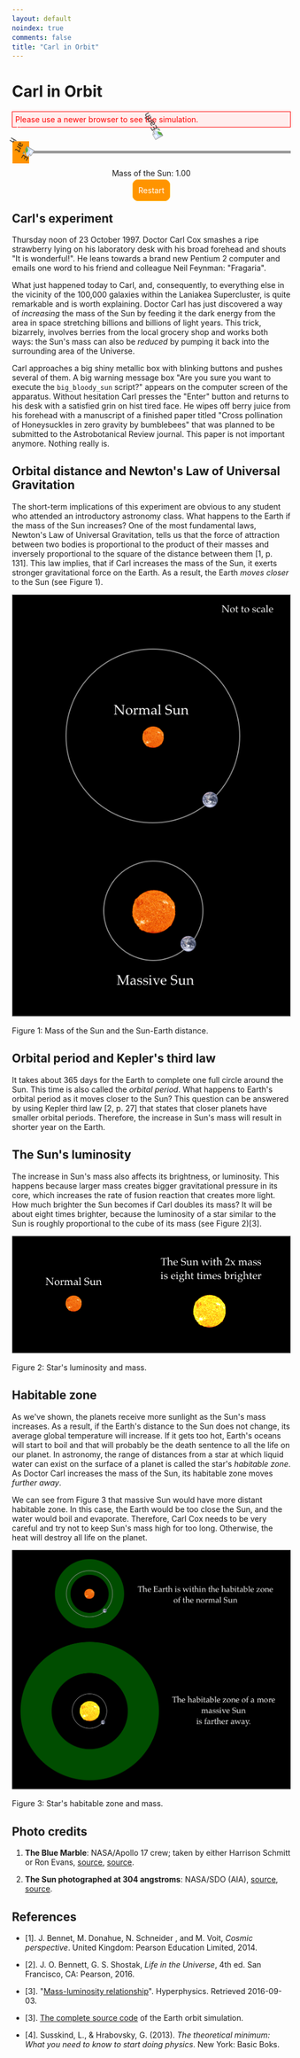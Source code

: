 ```yaml
---
layout: default
noindex: true
comments: false
title: "Carl in Orbit"
---
```


# Carl in Orbit

<!--  To embed this simulator into your web page copy this source code until "Simulator END" comment. -->

<!--

  Earth Orbit Simulator

  http://evgenii.com

  License: Public Domain

-->

<!-- Styles -->
<style>
  .EarthOrbitSimulation-alert {
    color: red;
    border: 1px solid red;
    background: #ffeeee;
    padding: 5px;
  }

  .EarthOrbitSimulation-container {
    background-color: #000000;
    position: relative;
    background-image: url("http://evgenii.com/image/blog/2016-08-31-earth-orbit-simulation/starry_night.png");
    background-position: center bottom;
    background-repeat: repeat;
    background-size: 874px 260px;
  }

  .EarthOrbitSimulation-isTextCentered { text-align: center; }
  .EarthOrbitSimulation-isHiddenBlock { display: none; }

  .EarthOrbitSimulation-earth {
    position: absolute;
    width: 25px;
    -webkit-animation:spin .1s linear infinite;
    -moz-animation:spin .1s linear infinite;
    animation:spin .1s linear infinite;
    z-index: 1000;
  }

  .EarthOrbitSimulation-earthEnd {
    position: absolute;
    background-color: #443344;
    left: 0;
    top: 0;
    width: 100%;
    height: 100%;
    z-index: 1001;
    background-image: url("http://evgenii.com/image/blog/2016-08-31-earth-orbit-simulation/starry_night.png");
    background-position: left top;
    background-repeat: repeat;
    background-size: 674px 220px;
  }

  .EarthOrbitSimulation-earthEndMessage {
    color: #DDDDDD;
    font-size: 1.3em;
    position: relative;
    top: 50%;
    -webkit-transform: translateY(-50%);
    -ms-transform: translateY(-50%);
    transform: translateY(-50%);
  }

  .EarthOrbitSimulation-earthEndButton {
    color: #ffb100;
    padding: 10px;
    text-decoration: none;
    border-radius: 10px;
    border: 1px solid #ffb100;
  }

  .EarthOrbitSimulation-reloadButton {
    background-color: #ff9400;
    color: #ffffff;
    padding: 10px;
    text-decoration: none;
    border-radius: 10px;
    border: 1px solid #ffb100;
  }

  .EarthOrbitSimulation-sun {
    position: absolute;
    width: 60px;
    top: 50%;
    left: 50%;
    margin-left: -30px;
    margin-top: -30px;
    -webkit-animation:spin .5s linear infinite;
    -moz-animation:spin .5s linear infinite;
    animation:spin .5s linear infinite;
    z-index: 999;
  }

  @-moz-keyframes spin { 100% { -moz-transform: rotate(-360deg); } }
  @-webkit-keyframes spin { 100% { -webkit-transform: rotate(-360deg); } }
  @keyframes spin { 100% { -webkit-transform: rotate(-360deg); transform:rotate(-360deg); } }

  .EarthOrbitSimulation-canvas,
  .EarthOrbitSimulation-canvasHabitableZone { display: block; }

  .EarthOrbitSimulation-canvasHabitableZone {
    position: absolute;
    left: 0;
    top: 0;
    width: 100%;
    height: 100%;
  }

  .EarthOrbitSimulation-temperature {
    position: absolute;
    bottom: 5px;
    left: 5px;
    color: white;
  }


  /* Prevent browser from showing selection when the element is touched */
  .isUnselectable {
    -webkit-touch-callout: none;
    -webkit-user-select: none; /* Chrome/Safari */
    -moz-user-select: none; /* Firefox */
    -ms-user-select: none; /* IE10+ */
    -o-user-select: none;
    user-select: none;
    -webkit-tap-highlight-color: rgba(0, 0, 0, 0)
  }

  /*

  Sick Slider
  --------------

  */

  .SickSlider {
    position: relative;
    height: 60px;
    cursor: pointer;
    z-index: 900;
  }

  .SickSlider-stripe {
    height: 5px;
    width: 100%;
    background-color: #999999;
    position: absolute;
    top: 28px;
    left: 0px;
  }

  .SickSlider-head {
    position: absolute;
    top: 10px;
    left: 0;
    width: 30px;
    height: 40px;
    background-color: #ff9400;
    border: 1px solid #FFFFFF;
  }
</style>

<!-- Message shown in old browsers. -->
<p id="EarthOrbitSimulation-notSupportedMessage" class="EarthOrbitSimulation-alert">Please use a newer browser to see the simulation.</p>

<div class="EarthOrbitSimulation-container isFullScreenWide isUnselectable">
  <img src='http://evgenii.com/image/blog/2016-08-31-earth-orbit-simulation/sun.png' alt='Earth' class='EarthOrbitSimulation-sun'>
  <img src='http://evgenii.com/image/blog/2016-08-31-earth-orbit-simulation/earth.png' alt='Earth' class='EarthOrbitSimulation-earth'>

  <div class='EarthOrbitSimulation-temperature'>T: <span class='EarthOrbitSimulation-temperatureValue'></span></div>
  <canvas class="EarthOrbitSimulation-canvas"></canvas>
  <canvas class="EarthOrbitSimulation-canvasHabitableZone"></canvas>

  <div class="EarthOrbitSimulation-earthEnd EarthOrbitSimulation-isTextCentered EarthOrbitSimulation-isHiddenBlock">
    <div class="EarthOrbitSimulation-earthEndMessage">
      "My wonder button is being pushed all the time."
      <br><br>Carl Sagan
      <br><br><br>
      <a class="EarthOrbitSimulation-earthEndButton" href="#">💥 Wonder Button ✨</a>
    </div>

  </div>
</div>

<div class="SickSlider EarthOrbitSimulation-massSlider isUnselectable" >
  <div class="SickSlider-stripe"></div>
  <div class="SickSlider-head"></div>
</div>
<div class='EarthOrbitSimulation-isTextCentered isUnselectable'>
  Mass of the Sun: <span class='EarthOrbitSimulation-sunsMass'>1.00</span>
</div>

<p class="EarthOrbitSimulation-isTextCentered">
  <a class="EarthOrbitSimulation-reloadButton" href="#">Restart</a>
</p>

<p class='EarthOrbitSimulation-debugOutput'></p>

<script>

(function(){
  // A Slider UI element
  function SickSlider(sliderElementSelector) {
    var that = {
      // A function that will be called when user changes the slider position.
      // The function will be passed the slider position: a number between 0 and 1.
      onSliderChange: null,
      // Store the previous slider value in order to prevent calling onSliderChange function with the same argument
      previousSliderValue: -42
    };

    // Initializes the slider element
    //
    // Arguments:
    //   sliderElementSelector: A CSS selector of the SickSlider element.
    that.init = function(sliderElementSelector) {
      that.slider = document.querySelector(sliderElementSelector);
      that.sliderHead = that.slider.querySelector(".SickSlider-head");
      var sliding = false;

      // Start dragging slider
      // -----------------

      that.slider.addEventListener("mousedown", function(e) {
        sliding = true;
        that.updateHeadPositionOnTouch(e);
      });

      that.slider.addEventListener("touchstart", function(e) {
        sliding = true;
        that.updateHeadPositionOnTouch(e);
      });

      that.slider.onselectstart = function () { return false; }

      // End dragging slider
      // -----------------

      document.addEventListener("mouseup", function(){
        sliding = false;
      });

      document.addEventListener("dragend", function(){
        sliding = false;
      });

      document.addEventListener("touchend", function(e) {
        sliding = false;
      });

      // Drag slider
      // -----------------

      document.addEventListener("mousemove", function(e) {
        if (!sliding) { return; }
        that.updateHeadPositionOnTouch(e);
      });

      document.addEventListener("touchmove", function(e) {
        if (!sliding) { return; }
        that.updateHeadPositionOnTouch(e);
      });
    };

    // Returns the slider value (a number form 0 to 1) from the cursor position
    //
    // Arguments:
    //
    //   e: a touch event.
    //
    that.sliderValueFromCursor = function(e) {
      var pointerX = e.pageX;

      if (e.touches && e.touches.length > 0) {
        pointerX = e.touches[0].pageX;
      }

      pointerX = pointerX - that.slider.offsetLeft;
      var headLeft = (pointerX - 16);
      if (headLeft < 0) { headLeft = 0; }

      if ((headLeft + that.sliderHead.offsetWidth) > that.slider.offsetWidth) {
        headLeft = that.slider.offsetWidth - that.sliderHead.offsetWidth;
      }

      // Calculate slider value from head position
      var sliderWidthWithoutHead = that.slider.offsetWidth - that.sliderHead.offsetWidth;
      var sliderValue = 1;

      if (sliderWidthWithoutHead !== 0) {
        sliderValue = headLeft / sliderWidthWithoutHead;
      }

      return sliderValue;
    };


    // Changes the position of the slider
    //
    // Arguments:
    //
    //   sliderValue: a value between 0 and 1.
    //
    that.changePosition = function(sliderValue) {
      var headLeft = (that.slider.offsetWidth - that.sliderHead.offsetWidth) * sliderValue;
      that.sliderHead.style.left = headLeft + "px";
    };

    // Update the slider position and call the callback function
    //
    // Arguments:
    //
    //   e: a touch event.
    //
    that.updateHeadPositionOnTouch = function(e) {
      var sliderValue = that.sliderValueFromCursor(e);
      that.changePosition(sliderValue);

      if (that.onSliderChange) {
        if (that.previousSliderValue !== sliderValue) {
          that.onSliderChange(sliderValue);
        }

        that.previousSliderValue = sliderValue;
      }
    };

    that.init(sliderElementSelector);

    return that;
  }

  // Show debug messages on screen
  var debug = (function(){
    var debugOutput = document.querySelector(".EarthOrbitSimulation-debugOutput");

    function print(text) {
      var date = new Date();
      debugOutput.innerHTML = text + " " + date.getMilliseconds();
    }

    return {
      print: print
    };
  })();

  // Calculates the average global temperature on Earth
  var climate = (function() {
    var initialTemperatureCelsius = 16,
      currentTemperatureCelsius = initialTemperatureCelsius,
      updateCycle = -1, // Used to limit the number of climate calculations, in order to improve performan e
      previouslyDisplayedTemperature = 0, // Stores the previously display tempearature
      temperatureElement = document.querySelector(".EarthOrbitSimulation-temperatureValue");

    function update(earthSunDistanceMeters, habitableZoneInnerDistanceMeters, habitableZoneOuterDistanceMeters) {
      updateCycle += 1;
      if (updateCycle > 100) { updateCycle = 0; }
      if (updateCycle !== 0) { return; } // Update climate only once in 100 cycles, to inprove performance

      if (earthSunDistanceMeters < habitableZoneInnerDistanceMeters) {
        // Earth is heating
        var temperatureIncrease = Math.ceil(habitableZoneInnerDistanceMeters / earthSunDistanceMeters);
        if (temperatureIncrease > 5) { temperatureIncrease = 5; }
        if (temperatureIncrease === 0) { temperatureIncrease = 1; }
        currentTemperatureCelsius += temperatureIncrease;
      } else if (earthSunDistanceMeters > habitableZoneOuterDistanceMeters) {
        // Earth is cooling
        var distanceToOuterEdge = earthSunDistanceMeters - habitableZoneOuterDistanceMeters
        var temperatureDecrease = Math.floor(3 * distanceToOuterEdge / habitableZoneOuterDistanceMeters);
        if (temperatureDecrease > 3) { temperatureDecrease = 3; }
        if (temperatureDecrease === 0) { temperatureDecrease = 1; }
        currentTemperatureCelsius -= temperatureDecrease;
      } else {
        // Earth is in the habitable zone
        if (currentTemperatureCelsius != initialTemperatureCelsius) {
          // Restore the temperature
          var restoreTemperature = Math.ceil((initialTemperatureCelsius - currentTemperatureCelsius) / 5);

          if (restoreTemperature === 0) {
            if (currentTemperatureCelsius > initialTemperatureCelsius) { restoreTemperature = -1; }
            if (currentTemperatureCelsius < initialTemperatureCelsius) { restoreTemperature = 1; }
          }

          currentTemperatureCelsius += restoreTemperature;
        }
      }

      displayCurrentTemperature();
    }

    function displayCurrentTemperature() {
      if (currentTemperatureCelsius === previouslyDisplayedTemperature) { return; }
      previouslyDisplayedTemperature = currentTemperatureCelsius;
      temperatureElement.innerHTML = "" + currentTemperatureCelsius;
    }

    function reset() {
      currentTemperatureCelsius = initialTemperatureCelsius;
      updateCycle = -1;
    }

    return {
      reset: reset,
      update: update
    };
  })();

  // Calculates the location of the habitable zone
  var habitableZone = (function() {
    var innerEdgeMultiplier = 0.84, // The distance in AUs of the inner edge of the habitable zone
      outerEdgeMultiplier = 1.7,   // The distance in AUs of the outer edge of the habitable zone

      values = {
        innerDistanceMeters: 1, // The distance from the Sun to the inner edge of the habitable zone, in meters
        outerDistanceMeters: 1 // The distance from the Sun to the outer edge of the habitable zone, in meters
      }

    // Update habitable zone based on the mass of the Sun.
    // `massOfTheSunRatio` is a proportion of normal mass of the Sun (default is 1).
    function update(massOfTheSunRatio) {
      var sunLuminocity = Math.pow(massOfTheSunRatio, 3);

      values.innerDistanceMeters = innerDistanceMeters(sunLuminocity);
      values.outerDistanceMeters = outerDistanceMeters(sunLuminocity);
    }

    // Returns the distance of the inner edge of the habitable zone form the Sun in meters.
    // `sunLuminocityRatio` is a proportion of Sun luminocity (default is 1).
    function innerDistanceMeters(sunLuminocityRatio) {
      return Math.sqrt(sunLuminocityRatio) * innerEdgeMultiplier * physics.constants.earthSunDistanceMeters;
    }

    // Returns the distance of the outer edge of the habitable zone form the Sun in pixels.
    function innerDistancePixels() {
      return values.innerDistanceMeters / physics.constants.scaleFactor;
    }

    // Returns the distance of the outer edge of the habitable zone form the Sun in meters.
    // `sunLuminocityRatio` is a proportion of Sun luminocity (default is 1).
    function outerDistanceMeters(sunLuminocityRatio) {
      return Math.sqrt(sunLuminocityRatio) * outerEdgeMultiplier * physics.constants.earthSunDistanceMeters;
    }

    // Returns the distance of the outer edge of the habitable zone form the Sun in pixels.
    function outerDistancePixels() {
      return values.outerDistanceMeters / physics.constants.scaleFactor;
    }

    return {
      innerDistancePixels: innerDistancePixels,
      outerDistancePixels: outerDistancePixels,
      update: update,
      values: values
    };
  })();

  // Calculates the position of the Earth
  var physics = (function() {
    var constants = {
      gravitationalConstant: 6.67408 * Math.pow(10, -11),
      earthSunDistanceMeters: 1.496 * Math.pow(10, 11),
      earthAngularVelocityMetersPerSecond: 1.990986 *  Math.pow(10, -7),
      massOfTheSunKg: 1.98855 * Math.pow(10, 30),
      pixelsInOneEarthSunDistance: 150, // The length of one AU (Earth-Sun distance) in pixels.

      // The number of calculations of orbital path done in one 16 millisecond frame.
      // The higher the number, the more precise are the calculations and the slower the simulation.
      numberOfCalculationsPerFrame: 1000
    };

    // A factor by which we scale the distance between the Sun and the Earth
    // in order to show it on screen
    constants.scaleFactor = constants.earthSunDistanceMeters / constants.pixelsInOneEarthSunDistance;

    // The length of the time increment, in seconds.
    constants.deltaT = 3600 * 24 / constants.numberOfCalculationsPerFrame


    // Initial condition of the model
    var initialConditions = {
      distance: {
        value: constants.earthSunDistanceMeters,
        speed: 0.00
      },
      angle: {
        value: Math.PI / 6,
        speed: constants.earthAngularVelocityMetersPerSecond
      }
    };

    // Current state of the system
    var state = {
      distance: {
        value: 0,
        speed: 0
      },
      angle: {
        value: 0,
        speed: 0
      },
      massOfTheSunKg: constants.massOfTheSunKg,
      paused: false
    };

    function calculateDistanceAcceleration(state) {
      // [acceleration of distance] = [distance][angular velocity]^2 - G * M / [distance]^2
      return state.distance.value * Math.pow(state.angle.speed, 2) -
        (constants.gravitationalConstant * state.massOfTheSunKg) / Math.pow(state.distance.value, 2);
    }

    function calculateAngleAcceleration(state) {
      // [acceleration of angle] = - 2[speed][angular velocity] / [distance]
      return -2.0 * state.distance.speed * state.angle.speed / state.distance.value;
    }

    // Calculates a new value based on the time change and its derivative
    // For example, it calculates the new distance based on the distance derivative (velocity)
    // and the elapsed time interval.
    function newValue(currentValue, deltaT, derivative) {
      return currentValue + deltaT * derivative;
    }

    function resetStateToInitialConditions() {
      state.distance.value = initialConditions.distance.value;
      state.distance.speed = initialConditions.distance.speed;

      state.angle.value = initialConditions.angle.value;
      state.angle.speed = initialConditions.angle.speed;
    }

    // The distance that is used for drawing on screen
    function earthSunDistancePixels() {
      return state.distance.value / constants.scaleFactor;
    }

    // The main function that is called on every animation frame.
    // It calculates and updates the current positions of the bodies
    function updatePosition() {
      if (physics.state.paused) { return; }
      for (var i = 0; i < constants.numberOfCalculationsPerFrame; i++) {
        calculateNewPosition();
      }

    }

    // Calculates position of the Earth
    function calculateNewPosition() {
      // Calculate new distance
      var distanceAcceleration = calculateDistanceAcceleration(state);
      state.distance.speed = newValue(state.distance.speed, constants.deltaT, distanceAcceleration);
      state.distance.value = newValue(state.distance.value, constants.deltaT, state.distance.speed);

      // Calculate new angle
      var angleAcceleration = calculateAngleAcceleration(state);
      state.angle.speed = newValue(state.angle.speed, constants.deltaT, angleAcceleration);
      state.angle.value = newValue(state.angle.value, constants.deltaT, state.angle.speed);

      if (state.angle.value > 2 * Math.PI) {
        state.angle.value = state.angle.value % (2 * Math.PI);
      }
    }

    // Updates the mass of the Sun
    function updateFromUserInput(solarMassMultiplier) {
      state.massOfTheSunKg = constants.massOfTheSunKg * solarMassMultiplier;
    }

    // Returns the current mass of the Sun as a fraction of the normal mass.
    function currentSunMassRatio() {
      return state.massOfTheSunKg / constants.massOfTheSunKg;
    }

    return {
      earthSunDistancePixels: earthSunDistancePixels,
      resetStateToInitialConditions: resetStateToInitialConditions,
      currentSunMassRatio: currentSunMassRatio,
      updatePosition: updatePosition,
      initialConditions: initialConditions,
      updateFromUserInput: updateFromUserInput,
      constants: constants,
      state: state
    };
  })();

  // Draw the scene
  var graphics = (function() {
    var canvas = null, // Canvas DOM element.
      context = null, // Canvas context for drawing.
      canvasHabitableZone = null, // Habitable zone canvas DOM element
      contextHabitableZone = null, // Habitable zone canvas context
      canvasHeight = 400,
      earthSize = 25,
      sunsSize = 60,
      colors = {
        orbitalPath: "#777777",
        habitableZoneFillColor: "#00FF00"
      },
      previousEarthPosition = null,
      earthElement,
      sunElement,
      earthEndElement,
      currentSunsSize = sunsSize;
      middleX = 1,
      middleY = 1

    function showHideEarthEndMessage(show) {
      earthEndElement.style.display = show ? 'block' : 'none';
    }

    function drawTheEarth(earthPosition) {
      var left = (earthPosition.x - earthSize/2) + "px";
      var top = (earthPosition.y - earthSize/2) + "px";
      earthElement.style.left = left;
      earthElement.style.top = top;
    }

    function calculateEarthPosition(distance, angle) {
      middleX = Math.floor(canvas.width / 2);
      middleY = Math.floor(canvas.height / 2);
      var centerX = Math.cos(angle) * distance + middleX;
      var centerY = Math.sin(-angle) * distance + middleY;

      return {
        x: centerX,
        y: centerY
      };
    }

    // Updates the size of the Sun based on its mass. The sunMass argument is a fraction of the real Sun's mass.
    function updateSunSizeAndBrightness(sunMass) {
      // Change brightness
      sunElement.setAttribute("style","filter:brightness(" + sunMass + "); "
        + "-webkit-filter:brightness(" + sunMass + "); ");

      var sunsDefaultWidth = sunsSize;
      currentSunsSize = sunsDefaultWidth * Math.pow(sunMass, 1/3);
      sunElement.style.width = currentSunsSize + "px";
      sunElement.style.marginLeft = -(currentSunsSize / 2.0) + "px";
      sunElement.style.marginTop = -(currentSunsSize / 2.0) + "px";
    }

    // Draw the habitable zone
    // `sunMassRatio` is a proportion of normal mass of the Sun (default is 1).
    function redrawHabitableZone(sunMassRatio) {
      habitableZone.update(sunMassRatio);

      middleX = Math.floor(canvas.width / 2);
      middleY = Math.floor(canvas.height / 2);

      contextHabitableZone.clearRect(0, 0, canvas.width, canvas.height);
      contextHabitableZone.fillStyle = colors.habitableZoneFillColor;
      contextHabitableZone.globalAlpha = 0.15;
      contextHabitableZone.beginPath();
      contextHabitableZone.arc(middleX, middleY, habitableZone.innerDistancePixels(), 0, 2*Math.PI, true);
      contextHabitableZone.arc(middleX, middleY, habitableZone.outerDistancePixels(), 0, 2*Math.PI, false);
      contextHabitableZone.fill();
    }

    function drawOrbitalLine(newEarthPosition) {
      if (previousEarthPosition === null) {
        previousEarthPosition = newEarthPosition;
        return;
      }

      context.beginPath();
      context.strokeStyle = colors.orbitalPath;
      context.moveTo(previousEarthPosition.x, previousEarthPosition.y);
      context.lineTo(newEarthPosition.x, newEarthPosition.y);
      context.stroke();

      previousEarthPosition = newEarthPosition;
    }

    // Return true if Earth has collided with the Sun
    function isEarthCollidedWithTheSun(earthPosition) {
      var correctedSunsSize = currentSunsSize - 20;
      var sunHalf = correctedSunsSize / 2;
      var sunLeft = middleX - sunHalf;
      var sunRight = middleX + sunHalf;
      var sunTop = middleY - sunHalf;
      var sunBottom = middleY + sunHalf;

      return (earthPosition.x >= sunLeft && earthPosition.x <= sunRight
        && earthPosition.y >= sunTop && earthPosition.y <= sunBottom);
    }

    // Draws the scene
    function drawScene(distance, angle) {
      var earthPosition = calculateEarthPosition(distance, angle);
      drawTheEarth(earthPosition);
      drawOrbitalLine(earthPosition);

      if (isEarthCollidedWithTheSun(earthPosition)) {
        physics.state.paused = true;
        showHideEarthEndMessage(true);
      }
    }

    function hideCanvasNotSupportedMessage() {
      document.getElementById("EarthOrbitSimulation-notSupportedMessage").style.display ='none';
    }

    // Resize canvas to will the width of container
    function fitToContainer(){
      canvas.style.width='100%';
      canvas.style.height= canvasHeight + 'px';
      canvas.width  = canvas.offsetWidth;
      canvas.height = canvas.offsetHeight;

      canvasHabitableZone.style.width='100%';
      canvasHabitableZone.style.height= canvasHeight + 'px';
      canvasHabitableZone.width  = canvas.offsetWidth;
      canvasHabitableZone.height = canvas.offsetHeight;
    }

    // Returns true on error and false on success
    function initCanvas() {
      // Find the canvas HTML element
      canvas = document.querySelector(".EarthOrbitSimulation-canvas");

      // Check if the browser supports canvas drawing
      if (!(window.requestAnimationFrame && canvas && canvas.getContext)) { return true; }

      // Get canvas context for drawing
      context = canvas.getContext("2d");
      if (!context) { return true; } // Error, browser does not support canvas
      return false;
    }

    // Returns true on error and false on success
    function initHabitableZoneCanvas() {
      canvasHabitableZone = document.querySelector(".EarthOrbitSimulation-canvasHabitableZone");

      // Get canvas context for drawing
      contextHabitableZone = canvasHabitableZone.getContext("2d");
      if (!contextHabitableZone) { return true; } // Error, browser does not support canvas
      return false;
    }

    // Create canvas for drawing and call success argument
    function init(success) {
      if (initCanvas()) { return; }
      if (initHabitableZoneCanvas()) { return; }

      // If we got to this point it means the browser can draw
      // Hide the old browser message
      hideCanvasNotSupportedMessage();

      // Update the size of the canvas
      fitToContainer();

      earthElement = document.querySelector(".EarthOrbitSimulation-earth");
      sunElement = document.querySelector(".EarthOrbitSimulation-sun");
      earthEndElement = document.querySelector(".EarthOrbitSimulation-earthEnd");
      redrawHabitableZone(1);

      // Execute success callback function
      success();
    }

    function clearScene() {
      context.clearRect(0, 0, canvas.width, canvas.height);
      previousEarthPosition = null;
    }

    function saveAsImage() {
      var dataUrl = canvas.toDataURL("image/png");
      var newWindow = window.open('about:blank','Carl in Orbit');
      newWindow.document.write("<img src='" + dataUrl + "' alt='Carl in Orbit'/><p>Long tap or right-click on the image  to save it</p>");
    }

    return {
      fitToContainer: fitToContainer,
      drawScene: drawScene,
      updateSunSizeAndBrightness: updateSunSizeAndBrightness,
      redrawHabitableZone: redrawHabitableZone,
      showHideEarthEndMessage: showHideEarthEndMessage,
      clearScene: clearScene,
      saveAsImage: saveAsImage,
      init: init
    };
  })();

  // Start the simulation
  var simulation = (function() {
    // The method is called 60 times per second
    function animate() {
      physics.updatePosition();
      graphics.drawScene(physics.earthSunDistancePixels(), physics.state.angle.value);

      climate.update(physics.state.distance.value,
        habitableZone.values.innerDistanceMeters,
        habitableZone.values.outerDistanceMeters);

      window.requestAnimationFrame(animate);
    }

    function start() {
      graphics.init(function() {
        // Use the initial conditions for the simulation
        physics.resetStateToInitialConditions();

        // Redraw the scene if page is resized
        window.addEventListener('resize', function(event){
          graphics.fitToContainer();
          graphics.clearScene();
          console.log(physics.state.massOfTheSunKg);
          graphics.redrawHabitableZone(physics.currentSunMassRatio());
          graphics.drawScene(physics.earthSunDistancePixels(), physics.state.angle.value);
        });

        animate();
      });
    }

    return {
      start: start
    };
  })();

  // React to user input
  var userInput = (function(){
    var sunsMassElement = document.querySelector(".EarthOrbitSimulation-sunsMass");
    var restartButton = document.querySelector(".EarthOrbitSimulation-earthEndButton");
    var restartButtonTwo = document.querySelector(".EarthOrbitSimulation-reloadButton");
    var massSlider;

    function updateSunsMass(sliderValue) {
      var sunsMassValue = sliderValue * 2;

      if (sunsMassValue > 1) {
        sunsMassValue = Math.pow(5, sunsMassValue - 1);
      }

      var formattedMass = parseFloat(Math.round(sunsMassValue * 100) / 100).toFixed(2)
      sunsMassElement.innerHTML = formattedMass;
      physics.updateFromUserInput(sunsMassValue);
      graphics.updateSunSizeAndBrightness(sunsMassValue);
      graphics.redrawHabitableZone(sunsMassValue);
    }

    function didClickRestart() {
      graphics.showHideEarthEndMessage(false);
      physics.resetStateToInitialConditions();
      graphics.clearScene();
      updateSunsMass(0.5);
      massSlider.changePosition(0.5);
      climate.reset();
      physics.state.paused = false;
      return false; // Prevent default
    }

    function init() {
      massSlider = SickSlider(".EarthOrbitSimulation-massSlider");
      massSlider.onSliderChange = updateSunsMass;
      massSlider.changePosition(0.5);
      restartButton.onclick = didClickRestart;
      restartButtonTwo.onclick = didClickRestart;

      // restartButtonTwo.onclick = function() {
      //   graphics.saveAsImage();
      //   return false; // Prevent default
      // };
    }

    return {
      init: init
    };
  })();

  userInput.init();

  simulation.start();
})();

</script>

<!-- Simulator END -->


## Carl's experiment


Thursday noon of 23 October 1997. Doctor Carl Cox smashes a ripe strawberry lying on his laboratory desk with his broad forehead and shouts "It is wonderful!". He leans towards a brand new Pentium 2 computer and emails one word to his friend and colleague Neil Feynman: "Fragaria".

What just happened today to Carl, and, consequently, to everything else in the vicinity of the 100,000 galaxies within the Laniakea Supercluster, is quite remarkable and is worth explaining. Doctor Carl has just discovered a way of *increasing* the mass of the Sun by feeding it the dark energy from the area in space stretching billions and billions of light years. This trick, bizarrely, involves berries from the local grocery shop and works both ways: the Sun's mass can also be *reduced* by pumping it back into the surrounding area of the Universe.

Carl approaches a big shiny metallic box with blinking buttons and pushes several of them. A big warning message box "Are you sure you want to execute the `big_bloody_sun` script?" appears on the computer screen of the apparatus. Without hesitation Carl presses the "Enter" button and returns to his desk with a satisfied grin on hist tired face. He wipes off berry juice from his forehead with a manuscript of a finished paper titled "Cross pollination of Honeysuckles in zero gravity by bumblebees" that was planned to be submitted to the Astrobotanical Review journal. This paper is not important anymore. Nothing really is.

## Orbital distance and Newton's Law of Universal Gravitation

The short-term implications of this experiment are obvious to any student who attended an introductory astronomy class. What happens to the Earth if the mass of the Sun increases? One of the most fundamental laws, Newton's Law of Universal Gravitation, tells us that the force of attraction between two bodies is proportional to the product of their masses and inversely proportional to the square of the distance between them [1, p. 131]. This law implies, that if Carl increases the mass of the Sun, it exerts stronger gravitational force on the Earth. As a result, the Earth *moves closer* to the Sun (see Figure 1).


<div class='isTextCentered'>
  <img class='isMax300PxWide' src='/image/blog/2016-09-03-big-sun-experiment/massive_sun_smaller_earth_sun_distance.png' alt='Relationship between the mass of the Sun and the Sun-Earth distance'>
  <p>Figure 1: Mass of the Sun and the Sun-Earth distance.</p>
</div>


## Orbital period and Kepler's third law

It takes about 365 days for the Earth to complete one full circle around the Sun. This time is also called the *orbital period*. What happens to Earth's orbital period as it moves closer to the Sun? This question can be  answered by using Kepler third law [2, p. 27] that states that closer planets have smaller orbital periods. Therefore, the increase in Sun's mass will result in shorter year on the Earth.


## The Sun's luminosity

The increase in Sun's mass also affects its brightness, or luminosity. This happens because larger mass creates bigger gravitational pressure in its core, which increases the rate of fusion reaction that creates more light. How much brighter the Sun becomes if Carl doubles its mass? It will be about eight times brighter, because the luminosity of a star similar to the Sun is roughly proportional to the cube of its mass \(see Figure 2\)[3].

<div class='isTextCentered'>
  <img class='isMax500PxWide' src='/image/blog/2016-09-03-big-sun-experiment/massive_sun_is_brighter.png' alt='More massive stars are much brighter'>
  <p>Figure 2: Star's luminosity and mass.</p>
</div>

## Habitable zone

As we've shown, the planets receive more sunlight as the Sun's mass increases. As a result, if the Earth's distance to the Sun does not change, its average global temperature will increase. If it gets too hot, Earth's oceans will start to boil and that will probably be the death sentence to all the life on our planet. In astronomy, the range of distances from a star at which liquid water can exist on the surface of a planet is called the star's *habitable zone*. As Doctor Carl increases the mass of the Sun, its habitable zone moves *further away*.

We can see from Figure 3 that massive Sun would have more distant habitable zone. In this case, the Earth would be too close the Sun, and the water would boil and evaporate. Therefore, Carl Cox needs to be very careful and try not to keep Sun's mass high for too long. Otherwise, the heat will destroy all life on the planet.

<div class='isTextCentered'>
  <img class='isMax100PercentWide isTextCentered' src='/image/blog/2016-09-03-big-sun-experiment/star_habitable_zone.png' alt='More massive stars are much brighter'>
  <p>Figure 3: Star's habitable zone and mass.</p>
</div>


## Photo credits

1. **The Blue Marble**: NASA/Apollo 17 crew; taken by either Harrison Schmitt or Ron Evans, [source](http://www.nasa.gov/images/content/115334main_image_feature_329_ys_full.jpg), [source](https://commons.wikimedia.org/wiki/File:The_Earth_seen_from_Apollo_17.jpg).

1. **The Sun photographed at 304 angstroms**: NASA/SDO (AIA), [source](http://sdo.gsfc.nasa.gov/assets/img/browse/2010/08/19/20100819_003221_4096_0304.jpg), [source](https://commons.wikimedia.org/wiki/File:The_Sun_by_the_Atmospheric_Imaging_Assembly_of_NASA%27s_Solar_Dynamics_Observatory_-_20100819.jpg).

## References

* [1]. J. Bennet, M. Donahue, N. Schneider , and M. Voit, *Cosmic perspective*. United Kingdom: Pearson Education Limited, 2014.

* [2]. J. O. Bennett, G. S. Shostak, *Life in the Universe*, 4th ed. San Francisco, CA: Pearson, 2016.

* [3]. "[Mass-luminosity relationship](http://hyperphysics.phy-astr.gsu.edu/hbase/Astro/herrus.html#c3)". Hyperphysics. Retrieved 2016-09-03.

* [3]. [The complete source code](/files/2016/09/earth_orbit_simulation/the_complete_code/) of the Earth orbit simulation.

* [4]. Susskind, L., &amp; Hrabovsky, G. (2013). *The theoretical minimum: What you need to know to start doing physics*. New York: Basic Boks.
